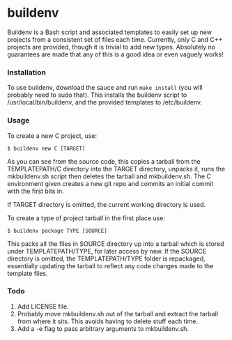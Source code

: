 buildenv
========

Buildenv is a Bash script and associated templates to easily set up new projects from a consistent set of files each time. Currently, only C and C++ projects are provided, though it is trivial to add new types. Absolutely no guarantees are made that any of this is a good idea or even vaguely works!

### Installation

To use buildenv, download the sauce and run `make install` (you will probably need to sudo that). This installs the buildenv script to /usr/local/bin/buildenv, and the provided templates to /etc/buildenv.

### Usage

To create a new C project, use:

`$ buildenv new C [TARGET]`

As you can see from the source code, this copies a tarball from the TEMPLATEPATH/C directory into the TARGET directory, unpacks it, runs the mkbuildenv.sh script then deletes the tarball and mkbuildenv.sh. The C environment given creates a new git repo and commits an initial commit with the first bits in.

If TARGET directory is omitted, the current working directory is used.

To create a type of project tarball in the first place use:

`$ buildenv package TYPE [SOURCE]`

This packs all the files in SOURCE directory up into a tarball which is stored under TEMPLATEPATH/TYPE, for later access by new. If the SOURCE directory is omitted, the TEMPLATEPATH/TYPE folder is repackaged, essentially updating the tarball to reflect any code changes made to the template files.

### Todo

1. Add LICENSE file.
1. Probably move mkbuildenv.sh out of the tarball and extract the tarball from where it sits. This avoids having to delete stuff each time.
1. Add a -e flag to pass arbitrary arguments to mkbuildenv.sh.
